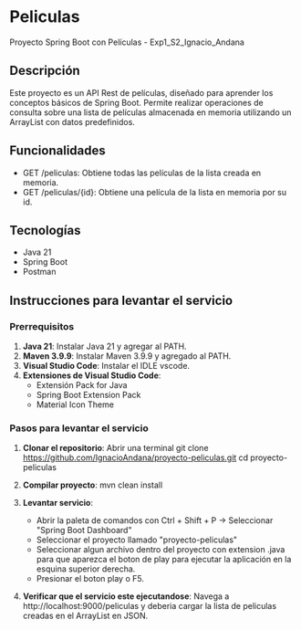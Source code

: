 # Peliculas
Proyecto Spring Boot con Películas - Exp1_S2_Ignacio_Andana

## Descripción
Este proyecto es un API Rest de películas, diseñado para aprender los conceptos básicos de Spring Boot. Permite realizar operaciones de consulta sobre una lista de películas almacenada en memoria utilizando un ArrayList con datos predefinidos.

## Funcionalidades
- GET /peliculas: Obtiene todas las películas de la lista creada en memoria.
- GET /peliculas/{id}: Obtiene una película de la lista en memoria por su id.

## Tecnologías
- Java 21
- Spring Boot
- Postman

## Instrucciones para levantar el servicio

### Prerrequisitos
1. **Java 21**: Instalar Java 21 y agregar al PATH.
2. **Maven 3.9.9**: Instalar Maven 3.9.9 y agregado al PATH.
3. **Visual Studio Code**: Instalar el IDLE vscode.
4. **Extensiones de Visual Studio Code**:
   - Extensión Pack for Java
   - Spring Boot Extension Pack
   - Material Icon Theme

### Pasos para levantar el servicio

1. **Clonar el repositorio**:
   Abrir una terminal 
   git clone https://github.com/IgnacioAndana/proyecto-peliculas.git
   cd proyecto-peliculas

2. **Compilar proyecto**:
    mvn clean install

3. **Levantar servicio**:
    - Abrir la paleta de comandos con Ctrl + Shift + P -> Seleccionar "Spring Boot Dashboard"
    - Seleccionar el proyecto llamado "proyecto-peliculas"
    - Seleccionar algun archivo dentro del proyecto con extension .java para que aparezca el boton de play para ejecutar la aplicación en la esquina superior derecha.
    - Presionar el boton play o F5.

4. **Verificar que el servicio este ejecutandose**:
    Navega a http://localhost:9000/peliculas y deberia cargar la lista de peliculas creadas en el ArrayList en JSON.